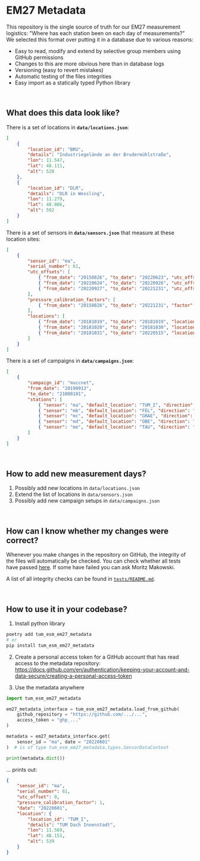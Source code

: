 # EM27 Metadata

This repository is the single source of truth for our EM27 measurement logistics: "Where has each station been on each day of measurements?" We selected this format over putting it in a database due to various reasons:

-   Easy to read, modify and extend by selective group members using GitHub permissions
-   Changes to this are more obvious here than in database logs
-   Versioning (easy to revert mistakes)
-   Automatic testing of the files integrities
-   Easy import as a statically typed Python library

<br/>

## What does this data look like?

There is a set of locations in **`data/locations.json`**:

```json
[
    {
        "location_id": "BRU",
        "details": "Industriegelände an der Brudermühlstraße",
        "lon": 11.547,
        "lat": 48.111,
        "alt": 528
    },
    {
        "location_id": "DLR",
        "details": "DLR in Wessling",
        "lon": 11.279,
        "lat": 48.086,
        "alt": 592
    }
]
```

There is a set of sensors in **`data/sensors.json`** that measure at these location sites:

```json
[
    {
        "sensor_id": "ma",
        "serial_number": 61,
        "utc_offsets": [
            { "from_date": "20150826", "to_date": "20220623", "utc_offset": 0 },
            { "from_date": "20220624", "to_date": "20220926", "utc_offset": 2 },
            { "from_date": "20220927", "to_date": "20221231", "utc_offset": 0 }
        ],
        "pressure_calibration_factors": [
            { "from_date": "20150826", "to_date": "20221231", "factor": 1 }
        ],
        "locations": [
            { "from_date": "20181019", "to_date": "20181019", "location": "TUM_LAB" },
            { "from_date": "20181020", "to_date": "20181030", "location": "LMU" },
            { "from_date": "20181031", "to_date": "20220515", "location": "TUM_I" }
        ]
    }
]
```

There is a set of campaigns in **`data/campaigns.json`**:

```json
[
    {
        "campaign_id": "muccnet",
        "from_date": "20190913",
        "to_date": "21000101",
        "stations": [
            { "sensor": "ma", "default_location": "TUM_I", "direction": "center" },
            { "sensor": "mb", "default_location": "FEL", "direction": "east" },
            { "sensor": "mc", "default_location": "GRAE", "direction": "west" },
            { "sensor": "md", "default_location": "OBE", "direction": "north" },
            { "sensor": "me", "default_location": "TAU", "direction": "south" }
        ]
    }
]
```

<br/>

## How to add new measurement days?

1. Possibly add new locations in `data/locations.json`
2. Extend the list of locations in `data/sensors.json`
3. Possibly add new campaign setups in `data/campaigns.json`

<br/>

## How can I know whether my changes were correct?

Whenever you make changes in the repository on GitHub, the integrity of the files will automatically be checked. You can check whether all tests have passed [here](https://github.com/tum-esm/em27-location-data/actions). If some have failed you can ask Moritz Makowski.

A list of all integrity checks can be found in [`tests/README.md`](https://github.com/tum-esm/em27-location-data/tree/main/tests).

<br/>

## How to use it in your codebase?

1. Install python library

```bash
poetry add tum_esm_em27_metadata
# or
pip install tum_esm_em27_metadata
```

2. Create a personal access token for a GitHub account that has read access to the metadata repository: https://docs.github.com/en/authentication/keeping-your-account-and-data-secure/creating-a-personal-access-token

3. Use the metadata anywhere

```python
import tum_esm_em27_metadata

em27_metadata_interface = tum_esm_em27_metadata.load_from_github(
    github_repository = "https://github.com/.../...",
    access_token = "ghp_..."
)

metadata = em27_metadata_interface.get(
    sensor_id = "ma", date = "20220601"
)  # is of type tum_esm_em27_metadata.types.SensorDataContext

print(metadata.dict())
```

... prints out:

```json
{
    "sensor_id": "ma",
    "serial_number": 61,
    "utc_offset": 0,
    "pressure_calibration_factor": 1,
    "date": "20220601",
    "location": {
        "location_id": "TUM_I",
        "details": "TUM Dach Innenstadt",
        "lon": 11.569,
        "lat": 48.151,
        "alt": 539
    }
}
```
